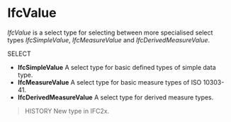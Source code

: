 # IfcValue

_IfcValue_ is a select type for selecting between more specialised select types _IfcSimpleValue_, _IfcMeasureValue_ and _IfcDerivedMeasureValue_.

SELECT

* **IfcSimpleValue** A select type for basic defined types of simple data type.
* **IfcMeasureValue** A select type for basic measure types of ISO 10303-41.
* **IfcDerivedMeasureValue** A select type for derived measure types.

> HISTORY  New type in IFC2x.
